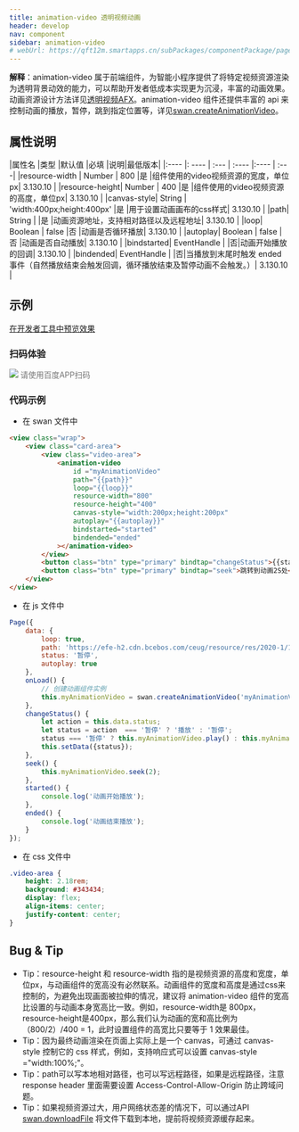 ```yaml
---
title: animation-video 透明视频动画
header: develop
nav: component
sidebar: animation-video
# webUrl: https://qft12m.smartapps.cn/subPackages/componentPackage/pages/animation-video/animation-video
---
```




**解释**：animation-video 属于前端组件，为智能小程序提供了将特定视频资源渲染为透明背景动效的能力，可以帮助开发者低成本实现更为沉浸，丰富的动画效果。动画资源设计方法详见[透明视频AFX](https://smartprogram.baidu.com/docs/design/resource/animationVideo/)。animation-video 组件还提供丰富的 api 来控制动画的播放，暂停，跳到指定位置等，详见[swan.createAnimationVideo](https://smartprogram.baidu.com/docs/develop/api/media/animationvideo_swan-createAnimationVideo/)。

##  属性说明

|属性名 |类型  |默认值  |必填 |说明|最低版本|
|:---- |: ---- | :--- | :---- |:---- | :---|
|resource-width | Number  | 800 |是 |组件使用的video视频资源的宽度，单位px| 3.130.10 |
|resource-height| Number | 400 |是 |组件使用的video视频资源的高度，单位px| 3.130.10 |
|canvas-style| String | 'width:400px;height:400px' |是 |用于设置动画画布的css样式| 3.130.10 |
|path| String |  |是 |动画资源地址，支持相对路径以及远程地址| 3.130.10 |
|loop| Boolean | false |否 |动画是否循环播放| 3.130.10 |
|autoplay| Boolean | false |否 |动画是否自动播放| 3.130.10 |
|bindstarted| EventHandle |  |否|动画开始播放的回调| 3.130.10 |
|bindended| EventHandle |  |否|当播放到末尾时触发 ended 事件（自然播放结束会触发回调，循环播放结束及暂停动画不会触发。）| 3.130.10 |


## 示例

<a href="swanide://fragment/ab0b71caf387bc59ae9a4190d6a750261578455636683" title="在开发者工具中预览效果" target="_self">在开发者工具中预览效果</a>

### 扫码体验

<div class='scan-code-container'>
    <img src="https://b.bdstatic.com/miniapp/assets/images/doc_demo/animation-video.png" class="demo-qrcode-image" />
    <font color=#777 12px>请使用百度APP扫码</font>
</div>


 

###  代码示例


* 在 swan 文件中

```html
<view class="wrap">
    <view class="card-area">
        <view class="video-area">
            <animation-video
                id ="myAnimationVideo"
                path="{{path}}"
                loop="{{loop}}"
                resource-width="800"
                resource-height="400"
                canvas-style="width:200px;height:200px"
                autoplay="{{autoplay}}"
                bindstarted="started"
                bindended="ended"
            ></animation-video>
        </view>
        <button class="btn" type="primary" bindtap="changeStatus">{{status}}动画</button>
        <button class="btn" type="primary" bindtap="seek">跳转到动画2S处</button>
    </view>
</view>
```
* 在 js 文件中

```javascript
Page({
    data: {
        loop: true,
        path: 'https://efe-h2.cdn.bcebos.com/ceug/resource/res/2020-1/1577964961344/003e2f0dcd81.mp4',
        status: '暂停',
        autoplay: true
    },
    onLoad() {
        // 创建动画组件实例
        this.myAnimationVideo = swan.createAnimationVideo('myAnimationVideo');
    },
    changeStatus() {
        let action = this.data.status;
        let status = action  === '暂停' ? '播放' : '暂停';
        status === '暂停' ? this.myAnimationVideo.play() : this.myAnimationVideo.pause();
        this.setData({status});
    },
    seek() {
        this.myAnimationVideo.seek(2);
    },
    started() {
        console.log('动画开始播放');
    },
    ended() {
        console.log('动画结束播放');
    }
});
```

* 在 css 文件中
```css
.video-area {
    height: 2.18rem;
    background: #343434;
    display: flex;
    align-items: center;
    justify-content: center;
}
```


##  Bug & Tip

* Tip：resource-height 和 resource-width 指的是视频资源的高度和宽度，单位px，与动画组件的宽高没有必然联系。动画组件的宽度和高度是通过css来控制的，为避免出现画面被拉伸的情况，建议将 animation-video 组件的宽高比设置的与动画本身宽高比一致。例如，resource-width是 800px，resource-height是400px，那么我们认为动画的宽和高比例为 （800/2）/400 = 1，此时设置组件的高宽比只要等于 1 效果最佳。
* Tip：因为最终动画渲染在页面上实际上是一个 canvas，可通过 canvas-style 控制它的 css 样式，例如，支持响应式可以设置 canvas-style ="width:100%;"。
* Tip：path可以写本地相对路径，也可以写远程路径，如果是远程路径，注意 response header 里面需要设置 Access-Control-Allow-Origin 防止跨域问题。
* Tip：如果视频资源过大，用户网络状态差的情况下，可以通过API [swan.downloadFile](https://smartprogram.baidu.com/docs/develop/api/net/downloadFile/) 将文件下载到本地，提前将视频资源缓存起来。
